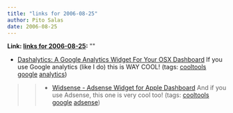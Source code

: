 ```yaml
---
title: "links for 2006-08-25"
author: Pito Salas
date: 2006-08-25
---
```


**Link: [links for 2006-08-25](None):** ""

  * [Dashalytics: A Google Analytics Widget For Your OSX Dashboard](<http://dashalytics.rovingrob.com/>) If you use Google analytics (like I do) this is WAY COOL! (tags: [cooltools](<http://del.icio.us/pitosalas/cooltools>) [google](<http://del.icio.us/pitosalas/google>) [analytics](<http://del.icio.us/pitosalas/analytics>))
>>   * [Widsense - Adsense Widget for Apple
Dashboard](<http://julien.jobetudiant.net/widsense.html>) And if you use
Adsense, this one is very cool too! (tags:
[cooltools](<http://del.icio.us/pitosalas/cooltools>)
[google](<http://del.icio.us/pitosalas/google>)
[adsense](<http://del.icio.us/pitosalas/adsense>))

>>


